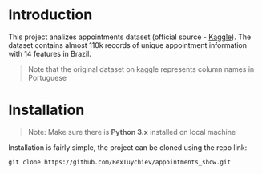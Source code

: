 # Introduction

This project analizes appointments dataset (official source - [Kaggle](https://www.kaggle.com/joniarroba/noshowappointments)). The dataset contains almost 110k records of unique appointment information with 14 features in Brazil. 

> Note that the original dataset on kaggle represents column names in Portuguese

# Installation
>Note: Make sure there is **Python 3.x** installed on local machine

Installation is fairly simple, the project can be cloned using the repo link:
```
git clone https://github.com/BexTuychiev/appointments_show.git
```

